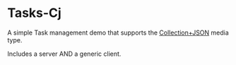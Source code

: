 # Tasks-Cj

A simple Task management demo that supports the
[Collection+JSON](http://amundsen.com/media-types/collection/) media type.

Includes a server AND a generic client.
